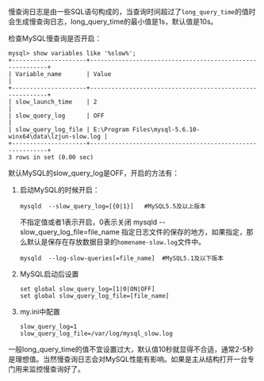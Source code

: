 慢查询日志是由一些SQL语句构成的，当查询时间超过了`long_query_time`的值时会生成慢查询日志，long_query_time的最小值是1s，默认值是10s。  

检查MySQL慢查询是否开启：  

    mysql> show variables like '%slow%';
    +---------------------+----------------------------------------------------------+
    | Variable_name       | Value                                                    |
    +---------------------+----------------------------------------------------------+
    | slow_launch_time    | 2                                                        |
    | slow_query_log      | OFF                                                      |
    | slow_query_log_file | E:\Program Files\mysql-5.6.10-winx64\data\lzjun-slow.log |
    +---------------------+----------------------------------------------------------+
    3 rows in set (0.00 sec)

默认MySQL的slow_query_log是OFF，开启的方法有：  

 1. 启动MySQL的时候开启：

        mysqld  --slow_query_log=[{0|1}]   #MySQL5.5及以上版本
    不指定值或者1表示开启，0表示关闭
        mysqld --slow_query_log_file=file_name
    指定日志文件的保存的地方，如果指定，那么默认是保存在存放数据目录的`homename-slow.log`文件中。  

        mysqld  --log-slow-queries[=file_name]  #MySQL5.1及以下版本

 2. MySQL启动后设置

        set global slow_query_log=[1|0|ON|OFF]
        set global slow_query_log_file=[file_name]

 3. my.ini中配置

        slow_query_log=1
        slow_query_log_file=/var/log/mysql_slow.log

一般long_query_time的值不宜设置过大，默认值10秒就显得不合适，通常2-5秒是理想值。当然慢查询日志会对MySQL性能有影响。如果是主从结构打开一台专门用来监控慢查询好了。


